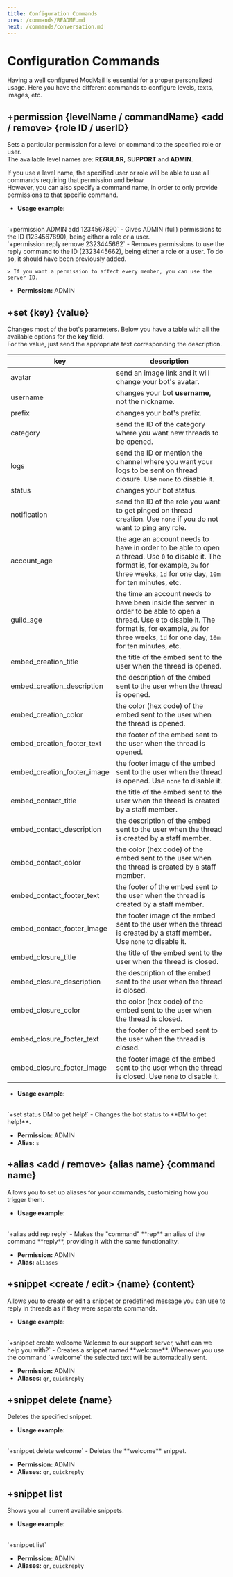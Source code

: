 ```yaml
---
title: Configuration Commands
prev: /commands/README.md
next: /commands/conversation.md
---
```


# Configuration Commands

Having a well configured ModMail is essential for a proper personalized usage. Here you have the different commands to configure levels, texts, images, etc.

## +permission {levelName / commandName} <add / remove> {role ID / userID}

Sets a particular permission for a level or command to the specified role or user.
<br/>
The available level names are: **REGULAR**, **SUPPORT** and **ADMIN**.

If you use a level name, the specified user or role will be able to use all commands requiring that permission and below.
<br/>
However, you can also specify a command name, in order to only provide permissions to that specific command.

- **Usage example:**
<br/>
`+permission ADMIN add 1234567890` - Gives ADMIN (full) permissions to the ID (1234567890), being either a role or a user.
<br/>
`+permission reply remove 2323445662` - Removes permissions to use the reply command to the ID (2323445662), being either a role or a user. To do so, it should have been previously added.
  
    > If you want a permission to affect every member, you can use the server ID.

- **Permission:** ADMIN

## +set {key} {value}

Changes most of the bot's parameters. Below you have a table with all the available options for the **key** field.
<br/>
For the value, just send the appropriate text corresponding the description.

| key                         | description                                                                                                                                                                                                           |
|-----------------------------|-----------------------------------------------------------------------------------------------------------------------------------------------------------------------------------------------------------------------|
| avatar                      | send an image link and it will change your bot's avatar.                                                                                                                                                              |
| username                    | changes your bot **username**, not the nickname.                                                                                                                                                                      |
| prefix                      | changes your bot's prefix.                                                                                                                                                                                            |
| category                    | send the ID of the category where you want new threads to be opened.                                                                                                                                                  |
| logs                        | send the ID or mention the channel where you want your logs to be sent on thread closure. Use `none` to disable it.                                                                                                   |
| status                      | changes your bot status.                                                                                                                                                                                              |
| notification                | send the ID of the role you want to get pinged on thread creation. Use `none` if you do not want to ping any role.                                                                                                    |
| account_age                 | the age an account needs to have in order to be able to open a thread. Use `0` to disable it. The format is, for example, `3w` for three weeks, `1d` for one day, `10m` for ten minutes, etc.                         |
| guild_age                   | the time an account needs to have been inside the server in order to be able to open a thread. Use `0` to disable it. The format is, for example, `3w` for three weeks, `1d` for one day, `10m` for ten minutes, etc. |
| embed_creation_title        | the title of the embed sent to the user when the thread is opened.                                                                                                                                                    |
| embed_creation_description  | the description of the embed sent to the user when the thread is opened.                                                                                                                                              |
| embed_creation_color        | the color (hex code) of the embed sent to the user when the thread is opened.                                                                                                                                         |
| embed_creation_footer_text  | the footer of the embed sent to the user when the thread is opened.                                                                                                                                                   |
| embed_creation_footer_image | the footer image of the embed sent to the user when the thread is opened. Use `none` to disable it.                                                                                                                   |
| embed_contact_title         | the title of the embed sent to the user when the thread is created by a staff member.                                                                                                                                 |
| embed_contact_description   | the description of the embed sent to the user when the thread is created by a staff member.                                                                                                                           |
| embed_contact_color         | the color (hex code) of the embed sent to the user when the thread is created by a staff member.                                                                                                                      |
| embed_contact_footer_text   | the footer of the embed sent to the user when the thread is created by a staff member.                                                                                                                                |
| embed_contact_footer_image  | the footer image of the embed sent to the user when the thread is created by a staff member. Use `none` to disable it.                                                                                                |
| embed_closure_title         | the title of the embed sent to the user when the thread is closed.                                                                                                                                                    |
| embed_closure_description   | the description of the embed sent to the user when the thread is closed.                                                                                                                                              |
| embed_closure_color         | the color (hex code) of the embed sent to the user when the thread is closed.                                                                                                                                         |
| embed_closure_footer_text   | the footer of the embed sent to the user when the thread is closed.                                                                                                                                                   |
| embed_closure_footer_image  | the footer image of the embed sent to the user when the thread is closed. Use `none` to disable it.                                                                                                                   |

- **Usage example:**
<br/>
`+set status DM to get help!` - Changes the bot status to **DM to get help!**.

- **Permission:** ADMIN
- **Alias:** `s`

## +alias <add / remove> {alias name} {command name}

Allows you to set up aliases for your commands, customizing how you trigger them.

- **Usage example:**
<br/>
`+alias add rep reply` - Makes the "command" **rep** an alias of the command **reply**, providing it with the same functionality.

- **Permission:** ADMIN
- **Alias:** `aliases`

## +snippet <create / edit> {name} {content}

Allows you to create or edit a snippet or predefined message you can use to reply in threads as if they were separate commands.

- **Usage example:**
<br/>
`+snippet create welcome Welcome to our support server, what can we help you with?` - Creates a snippet named **welcome**. Whenever you use the command `+welcome` the selected text will be automatically sent.

- **Permission:** ADMIN
- **Aliases:** `qr`, `quickreply`

## +snippet delete {name}

Deletes the specified snippet.

- **Usage example:**
<br/>
`+snippet delete welcome` - Deletes the **welcome** snippet.

- **Permission:** ADMIN
- **Aliases:** `qr`, `quickreply`

## +snippet list

Shows you all current available snippets.

- **Usage example:**
<br/>
`+snippet list`

- **Permission:** ADMIN
- **Aliases:** `qr`, `quickreply`